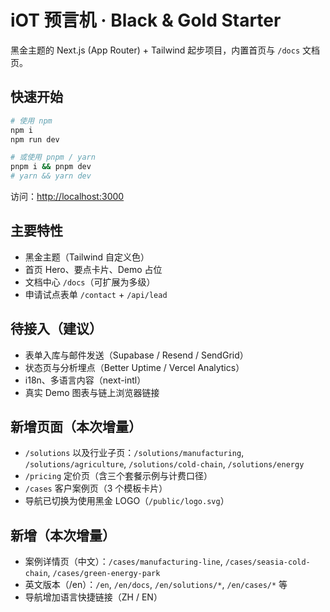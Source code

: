 # iOT 预言机 · Black & Gold Starter

黑金主题的 Next.js (App Router) + Tailwind 起步项目，内置首页与 `/docs` 文档页。

## 快速开始

```bash
# 使用 npm
npm i
npm run dev

# 或使用 pnpm / yarn
pnpm i && pnpm dev
# yarn && yarn dev
```

访问：<http://localhost:3000>

## 主要特性
- 黑金主题（Tailwind 自定义色）
- 首页 Hero、要点卡片、Demo 占位
- 文档中心 `/docs`（可扩展为多级）
- 申请试点表单 `/contact` + `/api/lead`

## 待接入（建议）
- 表单入库与邮件发送（Supabase / Resend / SendGrid）
- 状态页与分析埋点（Better Uptime / Vercel Analytics）
- i18n、多语言内容（next-intl）
- 真实 Demo 图表与链上浏览器链接

## 新增页面（本次增量）
- `/solutions` 以及行业子页：`/solutions/manufacturing`, `/solutions/agriculture`, `/solutions/cold-chain`, `/solutions/energy`
- `/pricing` 定价页（含三个套餐示例与计费口径）
- `/cases` 客户案例页（3 个模板卡片）
- 导航已切换为使用黑金 LOGO（`/public/logo.svg`）

## 新增（本次增量）
- 案例详情页（中文）：`/cases/manufacturing-line`, `/cases/seasia-cold-chain`, `/cases/green-energy-park`
- 英文版本（/en）：`/en`, `/en/docs`, `/en/solutions/*`, `/en/cases/*` 等
- 导航增加语言快捷链接（ZH / EN）
